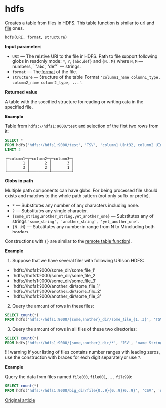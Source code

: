 
# hdfs

Creates a table from files in HDFS. This table function is similar to [url](url.md) and [file](file.md) ones.

```
hdfs(URI, format, structure)
```

**Input parameters**

- `URI` — The relative URI to the file in HDFS. Path to file support following globs in readonly mode: `*`, `?`, `{abc,def}` and `{N..M}` where `N`, `M` — numbers, ``'abc', 'def'` — strings.
- `format` —  The [format](../../interfaces/formats.md#formats) of the file.
- `structure` — Structure of the table. Format `'column1_name column1_type, column2_name column2_type, ...'`.

**Returned value**

A table with the specified structure for reading or writing data in the specified file.

**Example**

Table from `hdfs://hdfs1:9000/test` and selection of the first two rows from it:

```sql
SELECT *
FROM hdfs('hdfs://hdfs1:9000/test', 'TSV', 'column1 UInt32, column2 UInt32, column3 UInt32')
LIMIT 2
```

```
┌─column1─┬─column2─┬─column3─┐
│       1 │       2 │       3 │
│       3 │       2 │       1 │
└─────────┴─────────┴─────────┘
```

**Globs in path**

Multiple path components can have globs. For being processed file should exists and matches to the whole path pattern (not only suffix or prefix).

- `*` — Substitutes any number of any characters including none.
- `?` — Substitutes any single character.
- `{some_string,another_string,yet_another_one}` — Substitutes any of strings `'some_string', 'another_string', 'yet_another_one'`.
- `{N..M}` — Substitutes any number in range from N to M including both borders.


 Constructions with `{}` are similar to the [remote table function](../../query_language/table_functions/remote.md)).

**Example**

1. Suppose that we have several files with following URIs on HDFS:

- 'hdfs://hdfs1:9000/some_dir/some_file_1'
- 'hdfs://hdfs1:9000/some_dir/some_file_2'
- 'hdfs://hdfs1:9000/some_dir/some_file_3'
- 'hdfs://hdfs1:9000/another_dir/some_file_1'
- 'hdfs://hdfs1:9000/another_dir/some_file_2'
- 'hdfs://hdfs1:9000/another_dir/some_file_3'

2. Query the amount of rows in these files:

```sql
SELECT count(*)
FROM hdfs('hdfs://hdfs1:9000/{some,another}_dir/some_file_{1..3}', 'TSV', 'name String, value UInt32')
```

3. Query the amount of rows in all files of these two directories:

```sql
SELECT count(*)
FROM hdfs('hdfs://hdfs1:9000/{some,another}_dir/*', 'TSV', 'name String, value UInt32')
```

!!! warning
    If your listing of files contains number ranges with leading zeros, use the construction with braces for each digit separately or use `?`.

**Example**

Query the data from files named `file000`, `file001`, ... , `file999`:

```sql
SELECT count(*)
FROM hdfs('hdfs://hdfs1:9000/big_dir/file{0..9}{0..9}{0..9}', 'CSV', 'name String, value UInt32')
```

[Original article](https://clickhouse.yandex/docs/en/query_language/table_functions/hdfs/) <!--hide-->

